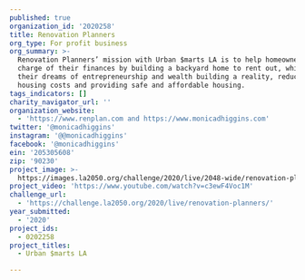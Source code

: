 ```yaml
---
published: true
organization_id: '2020258'
title: Renovation Planners
org_type: For profit business
org_summary: >-
  Renovation Planners’ mission with Urban $marts LA is to help homeowners take
  charge of their finances by building a backyard home to rent out, while making
  their dreams of entrepreneurship and wealth building a reality, reducing their
  housing costs and providing safe and affordable housing.  
tags_indicators: []
charity_navigator_url: ''
organization_website:
  - 'https://www.renplan.com and https://www.monicadhiggins.com'
twitter: '@monicadhiggins'
instagram: '@@monicadhiggins'
facebook: '@monicadhiggins'
ein: '205305608'
zip: '90230'
project_image: >-
  https://images.la2050.org/challenge/2020/live/2048-wide/renovation-planners.jpg
project_video: 'https://www.youtube.com/watch?v=c3ewF4Voc1M'
challenge_url:
  - 'https://challenge.la2050.org/2020/live/renovation-planners/'
year_submitted:
  - '2020'
project_ids:
  - 0202258
project_titles:
  - Urban $marts LA

---
```

